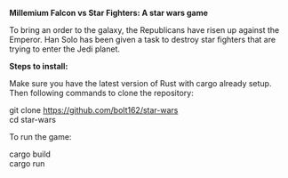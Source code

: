 **Millemium Falcon vs Star Fighters: A star wars game**

To bring an order to the galaxy, the Republicans have risen up against the Emperor. Han Solo has been given a task to destroy star fighters that are trying to enter the Jedi planet. 

**Steps to install:**

Make sure you have the latest version of Rust with cargo already setup. Then following commands to clone the repository:

git clone https://github.com/bolt162/star-wars<br/>
cd star-wars

To run the game:

cargo build<br/> 
cargo run
